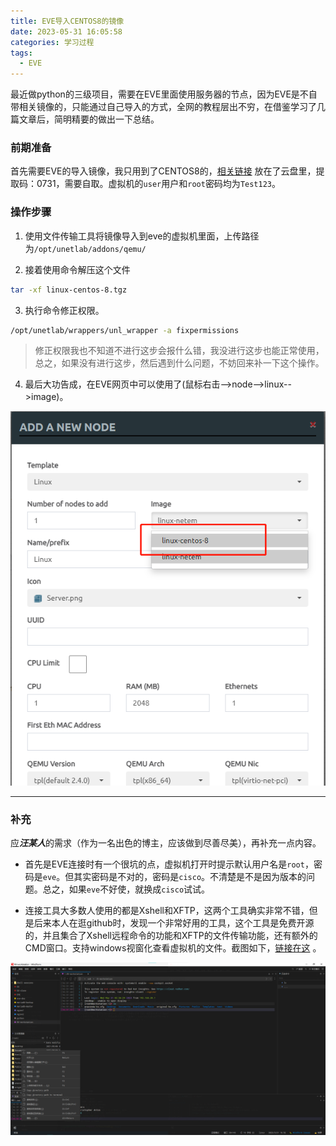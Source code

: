 ```yaml
---
title: EVE导入CENTOS8的镜像
date: 2023-05-31 16:05:58
categories: 学习过程
tags:
  - EVE
---
```




最近做python的三级项目，需要在EVE里面使用服务器的节点，因为EVE是不自带相关镜像的，只能通过自己导入的方式，全网的教程层出不穷，在借鉴学习了几篇文章后，简明精要的做出一下总结。

### 前期准备

首先需要EVE的导入镜像，我只用到了CENTOS8的，[相关链接](https://pan.baidu.com/s/14OK6FP1sUPU5KDQHexRLbA) 放在了云盘里，提取码：0731，需要自取。虚拟机的`user`用户和`root`密码均为`Test123`。

<!-- more -->

### 操作步骤

1. 使用文件传输工具将镜像导入到eve的虚拟机里面，上传路径为`/opt/unetlab/addons/qemu/`

2. 接着使用命令解压这个文件

```bash
tar -xf linux-centos-8.tgz
```

3. 执行命令修正权限。

```bash
/opt/unetlab/wrappers/unl_wrapper -a fixpermissions
```

>修正权限我也不知道不进行这步会报什么错，我没进行这步也能正常使用，总之，如果没有进行这步，然后遇到什么问题，不妨回来补一下这个操作。

4. 最后大功告成，在EVE网页中可以使用了(鼠标右击-->node-->linux-->image)。

![导入成功](./eve-import-img/1.png)

---

### 补充

应***汪某人***的需求（作为一名出色的博主，应该做到尽善尽美），再补充一点内容。

* 首先是EVE连接时有一个很坑的点，虚拟机打开时提示默认用户名是`root`，密码是`eve`。但其实密码是不对的，密码是`cisco`。不清楚是不是因为版本的问题。总之，如果`eve`不好使，就换成`cisco`试试。

* 连接工具大多数人使用的都是Xshell和XFTP，这两个工具确实非常不错，但是后来本人在逛github时，发现一个非常好用的工具，这个工具是免费开源的，并且集合了Xshell远程命令的功能和XFTP的文件传输功能，还有额外的CMD窗口。支持windows视窗化查看虚拟机的文件。截图如下，[链接在这](https://github.com/kingToolbox/WindTerm/releases/download/2.5.0/WindTerm_2.5.0_Windows_Portable_x86_64.zip) 。

![windterm](./eve-import-img/2.png)

